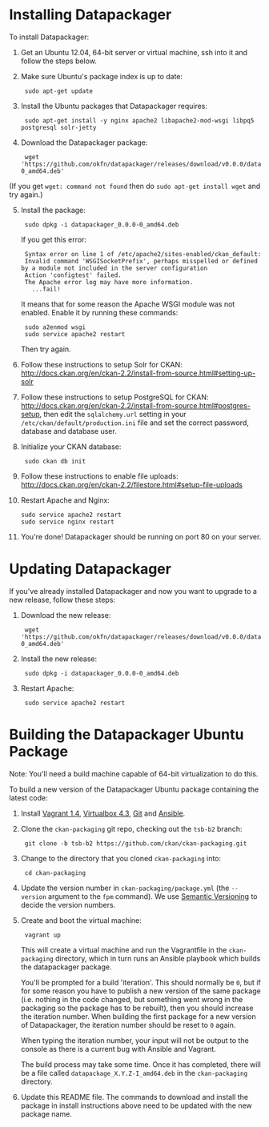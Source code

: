 # Installing Datapackager

To install Datapackager:

1. Get an Ubuntu 12.04, 64-bit server or virtual machine, ssh into it and
   follow the steps below.

2. Make sure Ubuntu's package index is up to date:

        sudo apt-get update

3. Install the Ubuntu packages that Datapackager requires:

        sudo apt-get install -y nginx apache2 libapache2-mod-wsgi libpq5 postgresql solr-jetty

4. Download the Datapackager package:

        wget 'https://github.com/okfn/datapackager/releases/download/v0.0.0/datapackager_0.0.0-0_amd64.deb'

  (If you get `wget: command not found` then do `sudo apt-get install wget`
  and try again.)

5. Install the package:

        sudo dpkg -i datapackager_0.0.0-0_amd64.deb

   If you get this error:

        Syntax error on line 1 of /etc/apache2/sites-enabled/ckan_default:
        Invalid command 'WSGISocketPrefix', perhaps misspelled or defined by a module not included in the server configuration
        Action 'configtest' failed.
        The Apache error log may have more information.
          ...fail!

   It means that for some reason the Apache WSGI module was not enabled.
   Enable it by running these commands:

        sudo a2enmod wsgi
        sudo service apache2 restart

   Then try again.

6. Follow these instructions to setup Solr for CKAN:
   <http://docs.ckan.org/en/ckan-2.2/install-from-source.html#setting-up-solr>

7. Follow these instructions to setup PostgreSQL for CKAN:
   <http://docs.ckan.org/en/ckan-2.2/install-from-source.html#postgres-setup>,
   then edit the `sqlalchemy.url` setting in your
   `/etc/ckan/default/production.ini` file and set the correct password,
   database and database user.

8. Initialize your CKAN database:

        sudo ckan db init

9. Follow these instructions to enable file uploads:
    <http://docs.ckan.org/en/ckan-2.2/filestore.html#setup-file-uploads>

10. Restart Apache and Nginx:

        sudo service apache2 restart
        sudo service nginx restart

11. You're done! Datapackager should be running on port 80 on your server.


# Updating Datapackager

If you've already installed Datapackager and now you want to upgrade to a new
release, follow these steps:

1. Download the new release:

        wget 'https://github.com/okfn/datapackager/releases/download/v0.0.0/datapackager_0.0.1-0_amd64.deb'

2. Install the new release:

        sudo dpkg -i datapackager_0.0.0-0_amd64.deb

3. Restart Apache:

        sudo service apache2 restart


# Building the Datapackager Ubuntu Package

Note: You'll need a build machine capable of 64-bit virtualization to do this.

To build a new version of the Datapackager Ubuntu package containing the latest
code:

1. Install [Vagrant 1.4](http://www.vagrantup.com/),
   [Virtualbox 4.3](https://www.virtualbox.org), [Git](http://git-scm.com/)
   and [Ansible](http://www.ansible.com/).

2. Clone the `ckan-packaging` git repo, checking out the `tsb-b2` branch:

        git clone -b tsb-b2 https://github.com/ckan/ckan-packaging.git

3. Change to the directory that you cloned `ckan-packaging` into:

        cd ckan-packaging

4. Update the version number in `ckan-packaging/package.yml` (the `--version`
   argument to the `fpm` command). We use
   [Semantic Versioning](http://semver.org/) to decide the version numbers.

4. Create and boot the virtual machine:

        vagrant up

   This will create a virtual machine and run the Vagrantfile in the
   `ckan-packaging` directory, which in turn runs an Ansible playbook which
   builds the datapackager package.

   You'll be prompted for a build 'iteration'. This should normally be `0`,
   but if for some reason you have to publish a new version of the same package
   (i.e. nothing in the code changed, but something went wrong in the packaging
   so the package has to be rebuilt), then you should increase the iteration
   number. When building the first package for a new version of Datapackager,
   the iteration number should be reset to `0` again.

   When typing the iteration number, your input will not be output to the
   console as there is a current bug with Ansible and Vagrant.

   The build process may take some time. Once it has completed, there will be a
   file called `datapackage_X.Y.Z-I_amd64.deb` in the `ckan-packaging`
   directory.

5. Update this README file. The commands to download and install the package in
   install instructions above need to be updated with the new package name.
